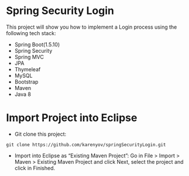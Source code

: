 # Spring Security Login
This project will show you how to implement a Login process using the following tech stack:
* Spring Boot(1.5.10)
* Spring Security
* Spring MVC
* JPA
* Thymeleaf
* MySQL 
* Bootstrap 
* Maven 
* Java 8


# Import Project into Eclipse
* Git clone this project:
```git
git clone https://github.com/karenyov/springSecurityLogin.git
```

* Import into Eclipse as “Existing Maven Project”:
Go in File > Import > Maven > Existing Maven Project and click Next, select the project and click in Finished.

